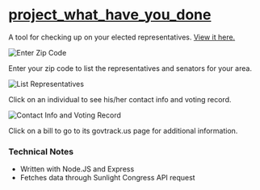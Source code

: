 # [project_what_have_you_done](http://blackwright-whyd.herokuapp.com/)

A tool for checking up on your elected representatives. [View it here.](http://blackwright-whyd.herokuapp.com/)

![Enter Zip Code](https://github.com/blackwright/project_what_have_you_done/blob/master/screenshots/whyd1.jpg?raw=true)

Enter your zip code to list the representatives and senators for your area.

![List Representatives](https://github.com/blackwright/project_what_have_you_done/blob/master/screenshots/whyd2.jpg?raw=true)

Click on an individual to see his/her contact info and voting record.

![Contact Info and Voting Record](https://github.com/blackwright/project_what_have_you_done/blob/master/screenshots/whyd3.jpg?raw=true)

Click on a bill to go to its govtrack.us page for additional information.

### Technical Notes

- Written with Node.JS and Express
- Fetches data through Sunlight Congress API request
